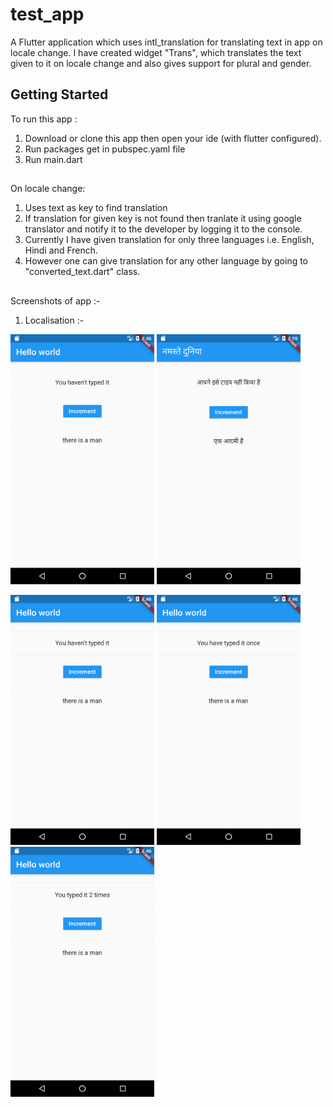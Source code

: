# test_app

A Flutter application which uses intl_translation for translating text in app on locale change.
I have created widget "Trans", which translates the text given to it on locale change and also gives support for plural and gender.

## Getting Started
To run this app :
1. Download or clone this app then open your ide (with flutter configured).
2. Run packages get in pubspec.yaml file
3. Run main.dart

##
On locale change:
1. Uses text as key to find translation
2. If translation for given key is not found then tranlate it using google translator and notify it to the developer by logging it to the console.
3. Currently I have given translation for only three languages i.e. English, Hindi and French.
4. However one can give translation for any other language by going to "converted_text.dart" class.

##
Screenshots of app :-
1. Localisation :-
<p float="left">
<img src="https://github.com/Deepak7-new/Flutter_Internationalisation/blob/master/screenshot/Screenshot_1585448200.png" width="230" height="400">
<img src="https://github.com/Deepak7-new/Flutter_Internationalisation/blob/master/screenshot/Screenshot_1585448996.png" width="230" height="400">
</p>

<p float="left">
<img src="https://github.com/Deepak7-new/Flutter_Internationalisation/blob/master/screenshot/Screenshot_1585448200.png" width="230" height="400">
<img src="https://github.com/Deepak7-new/Flutter_Internationalisation/blob/master/screenshot/Screenshot_1585448208.png" width="230" height="400">
<img src="https://github.com/Deepak7-new/Flutter_Internationalisation/blob/master/screenshot/Screenshot_1585448211.png" width="230" height="400">
</p>
